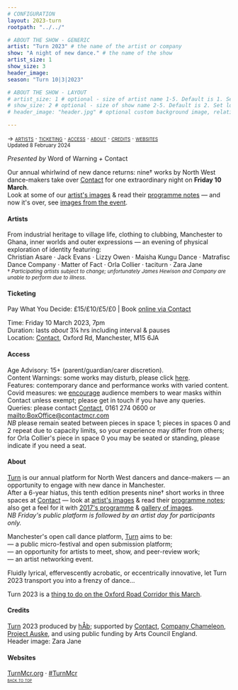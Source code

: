 ```yaml
---
# CONFIGURATION
layout: 2023-turn
rootpath: "../../"

# ABOUT THE SHOW - GENERIC
artist: "Turn 2023" # the name of the artist or company
show: "A night of new dance." # the name of the show
artist_size: 1
show_size: 3
header_image:  
season: "Turn 10|3|2023"

# ABOUT THE SHOW - LAYOUT
# artist_size: 1 # optional - size of artist name 1-5. Default is 1. Set longer names to lower values
# show_size: 2 # optional - size of show name 2-5. Default is 2. Set longer names to lower values
# header_image: "header.jpg" # optional custom background image, relative to current page

---
```

<span style='font-variant: small-caps'>→ [artists](/archive/2023-turn/#artists) · [ticketing](/archive/2023-turn/#ticketing) · [access](/archive/2023-turn/#access) · [about](/archive/2023-turn/#about) · [credits](/archive/2023-turn/#credits) · [websites](/archive/2023-turn/#websites)</span><br><small>Updated 8 February 2024</small>        
        
*Presented by* Word of Warning *+* Contact        
        
Our annual whirlwind of new dance returns: nine† works by North West dance-makers take over <a href="https://contactmcr.com" target="_blank">Contact</a> for one extraordinary night on **Friday 10 March**.<br>Look at some of our [artist's images](/galleries/2023-turnpre) & read their [programme notes](/archive/2023-turn/programme) — and now it's over, see [images from the event](/galleries/2023-turn).         
        
#### Artists         
From industrial heritage to village life, clothing to clubbing, Manchester to Ghana, inner worlds and outer expressions — an evening of physical exploration of identity featuring:<br>Christian Asare · Jack Evans · Lizzy Owen · Maisha Kungu Dance · Matrafisc Dance Company · Matter of Fact · Orla Collier · taciturn · Zara Jane<br><small>† *Participating artists subject to change; unfortunately James Hewison and Company are unable to perform due to illness.*</small>         
         
#### Ticketing         
Pay What You Decide: £15/£10/£5/£0 | Book <a href="https://contactmcr.com/book-online/308158" target="_blank">online via Contact</a>         
         
Time: Friday 10 March 2023, 7pm<br>Duration: lasts *about* 3¼ hrs including interval & pauses<br>Location: <a href="https://contactmcr.com/about-us/your-visit" target="_blank">Contact</a>, Oxford Rd, Manchester, M15 6JA       
        
#### Access         
Age Advisory: 15+ (parent/guardian/carer discretion).<br>Content Warnings: some works may disturb, please click [here](/warnings).<br>Features: contemporary dance and performance works with varied content.<br>Covid measures: we <a href="https://contactmcr.com/covid-19-faq" target="_blank">encourage</a> audience members to wear masks within Contact unless exempt; please get in touch if you have any queries.<br>Queries: please contact <a href="https://contactmcr.com/accessibility" target="_blank">Contact</a>, 0161 274 0600 or <mailto:BoxOffice@contactmcr.com><br>*NB* please remain seated between pieces in space 1; pieces in spaces 0 and 2 repeat due to capacity limits, so your experience may differ from others; for Orla Collier's piece in space 0 you may be seated or standing, please indicate if you need a seat.        
         
#### About         
[Turn](/hab/turn) is our annual platform for North West dancers and dance-makers — an opportunity to engage with new dance in Manchester.<br>After a 6-year hiatus, this tenth edition presents nine† short works in three spaces at <a href="https://contactmcr.com" target="_blank">Contact</a> — look at [artist's images](/galleries/2023-turnpre) & read their [programme notes](/archive/2023-turn/programme); also get a feel for it with [2017's programme](/archive/2017-turn/programme) & [gallery of images](/galleries/2017-turn).<br>*NB Friday's public platform is followed by an artist day for participants only.*        
        
Manchester's open call dance platform, [Turn](/hab/turn) aims to be:<br>— a public micro-festival and open submission platform;<br>— an opportunity for artists to meet, show, and peer-review work;<br>— an artist networking event.         
        
Fluidly lyrical, effervescently acrobatic, or eccentrically innovative, let Turn 2023 transport you into a frenzy of dance…        
        
Turn 2023 is a <a href="https://oxfordroadcorridor.com/place/things-to-do-on-the-oxford-road-corridor-this-march" target="_blank">thing to do on the Oxford Road Corridor this March</a>.        
        
#### Credits                 
[Turn](/hab/turn) 2023 produced by [hÅb](/hab); supported by <a href="https://contactmcr.com" target="_blank">Contact</a>, <a href="https://companychameleon.com" target="_blank">Company Chameleon</a>, <a href="https://projectauske.com" target="_blank">Project Auske</a>, and using public funding by Arts Council England.<br>Header image: Zara Jane          
        
#### Websites         
<a href="https://turnmcr.org" target="_blank">TurnMcr.org</a> · <a href="https://twitter.com/hashtag/TurnMcr" target="_blank">#TurnMcr</a>               
<small><span style='font-variant: small-caps'>[back to top](/archive/2023-turn)</span></small>
